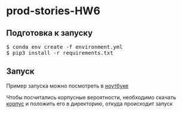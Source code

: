 # prod-stories-HW6
## Подготовка к запуску
<pre>$ conda env create -f environment.yml
$ pip3 install -r requirements.txt</pre>

## Запуск
Пример запуска можно посмотреть в <a href="https://github.com/myutman/prod-stories-HW6/blob/master/example.ipynb">ноутбуке</a>

Чтобы посчитались корпусные вероятности, необходимо скачать <a href="https://drive.google.com/file/d/1gZm-2wxmDabemrkWyst9hKibdGVWjtWg/view?usp=sharing">корпус</a> и положить его в директорию, откуда происходит запуск
